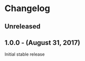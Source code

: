 Changelog
=========

Unreleased
----------

1.0.0 - (August 31, 2017)
------------------
Initial stable release
